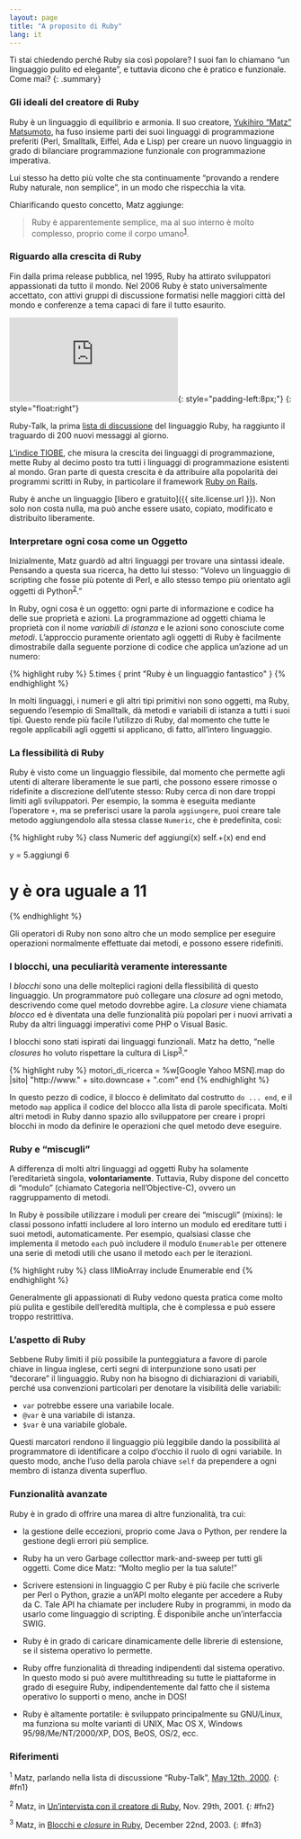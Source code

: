 ```yaml
---
layout: page
title: "A proposito di Ruby"
lang: it
---
```


Ti stai chiedendo perché Ruby sia così popolare? I suoi fan lo chiamano
“un linguaggio pulito ed elegante”, e tuttavia dicono che è pratico e
funzionale. Come mai?
{: .summary}

### Gli ideali del creatore di Ruby

Ruby è un linguaggio di equilibrio e armonia. Il suo creatore, [Yukihiro
“Matz” Matsumoto][matz], ha fuso insieme parti dei suoi linguaggi di
programmazione preferiti (Perl, Smalltalk, Eiffel, Ada e Lisp) per
creare un nuovo linguaggio in grado di bilanciare programmazione
funzionale con programmazione imperativa.

Lui stesso ha detto più volte che sta continuamente “provando a rendere
Ruby naturale, non semplice”, in un modo che rispecchia la vita.

Chiarificando questo concetto, Matz aggiunge:

> Ruby è apparentemente semplice, ma al suo interno è molto complesso,
> proprio come il corpo umano<sup>[1](#fn1)</sup>.

### Riguardo alla crescita di Ruby

Fin dalla prima release pubblica, nel 1995, Ruby ha attirato sviluppatori
appassionati da tutto il mondo. Nel 2006 Ruby è stato universalmente
accettato, con attivi gruppi di discussione formatisi nelle maggiori città
del mondo e conferenze a tema capaci di fare il tutto esaurito.

![Grafico per cortesia di
Gmane.](http://gmane.org/plot-rate.php?group=gmane.comp.lang.ruby.general&amp;width=320&amp;height=160&amp;title=Ruby-Talk+Activity
"Grafico per cortesia di Gmane."){: style="padding-left:8px;"}
{: style="float:right"}

Ruby-Talk, la prima [lista di discussione](/it/community/mailing-lists/)
del linguaggio Ruby, ha raggiunto il traguardo di 200 nuovi messaggi
al giorno.

[L’indice TIOBE][tiobe], che misura la crescita dei linguaggi di programmazione,
mette Ruby al decimo posto tra tutti i linguaggi di programmazione
esistenti al mondo. Gran parte di questa crescita è da attribuire alla
popolarità dei programmi scritti in Ruby, in particolare il framework
[Ruby on Rails][ror].

Ruby è anche un linguaggio [libero e gratuito]({{ site.license.url }}). Non
solo non costa nulla, ma può anche essere usato, copiato, modificato e
distribuito liberamente.

### Interpretare ogni cosa come un Oggetto

Inizialmente, Matz guardò ad altri linguaggi per trovare una sintassi
ideale. Pensando a questa sua ricerca, ha detto lui stesso: “Volevo un
linguaggio di scripting che fosse più potente di Perl, e allo stesso
tempo più orientato agli oggetti di Python<sup>[2](#fn2)</sup>.”

In Ruby, ogni cosa è un oggetto: ogni parte di informazione e codice ha
delle sue proprietà e azioni. La programmazione ad oggetti chiama le
proprietà con il nome *variabili di istanza* e le azioni sono conosciute
come *metodi*. L’approccio puramente orientato agli oggetti di Ruby è
facilmente dimostrabile dalla seguente porzione di codice che applica
un’azione ad un numero:

{% highlight ruby %}
5.times { print "Ruby è un linguaggio fantastico" }
{% endhighlight %}

In molti linguaggi, i numeri e gli altri tipi primitivi non sono
oggetti, ma Ruby, seguendo l’esempio di Smalltalk, dà metodi e variabili
di istanza a tutti i suoi tipi. Questo rende più facile l’utilizzo di
Ruby, dal momento che tutte le regole applicabili agli oggetti si
applicano, di fatto, all’intero linguaggio.

### La flessibilità di Ruby

Ruby è visto come un linguaggio flessibile, dal momento che permette
agli utenti di alterare liberamente le sue parti, che possono essere
rimosse o ridefinite a discrezione dell’utente stesso: Ruby cerca di non
dare troppi limiti agli sviluppatori. Per esempio, la somma è eseguita
mediante l’operatore `+`, ma se preferisci usare la parola `aggiungere`,
puoi creare tale metodo aggiungendolo alla stessa classe `Numeric`, che
è predefinita, così:

{% highlight ruby %}
class Numeric
  def aggiungi(x)
    self.+(x)
  end
end

y = 5.aggiungi 6
# y è ora uguale a 11
{% endhighlight %}

Gli operatori di Ruby non sono altro che un modo semplice per eseguire
operazioni normalmente effettuate dai metodi, e possono essere
ridefiniti.

### I blocchi, una peculiarità veramente interessante

I *blocchi* sono una delle molteplici ragioni della flessibilità di
questo linguaggio. Un programmatore può collegare una *closure* ad ogni metodo,
descrivendo come quel metodo dovrebbe agire. La *closure* viene chiamata
*blocco* ed è diventata una delle funzionalità più popolari per i nuovi
arrivati a Ruby da altri linguaggi imperativi come PHP o Visual Basic.

I blocchi sono stati ispirati dai linguaggi funzionali. Matz ha detto,
“nelle *closures* ho voluto rispettare la cultura di Lisp<sup>[3](#fn3)</sup>.”

{% highlight ruby %}
motori_di_ricerca =
  %w[Google Yahoo MSN].map do |sito|
    "http://www." + sito.downcase + ".com"
  end
{% endhighlight %}

In questo pezzo di codice, il blocco è delimitato dal costrutto `do ...
end`, e il metodo `map` applica il codice del blocco alla lista di
parole specificata. Molti altri metodi in Ruby danno spazio allo
sviluppatore per creare i propri blocchi in modo da definire le
operazioni che quel metodo deve eseguire.

### Ruby e “miscugli”

A differenza di molti altri linguaggi ad oggetti Ruby ha
solamente l’ereditarietà singola, **volontariamente**. Tuttavia, Ruby
dispone del concetto di “modulo” (chiamato Categoria nell’Objective-C),
ovvero un raggruppamento di metodi.

In Ruby è possibile utilizzare i moduli per creare dei “miscugli”
(mixins): le classi possono infatti includere al loro interno un modulo
ed ereditare tutti i suoi metodi, automaticamente. Per esempio,
qualsiasi classe che implementa il metodo `each` può includere il modulo
`Enumerable` per ottenere una serie di metodi utili che usano il metodo
`each` per le iterazioni.

{% highlight ruby %}
class IlMioArray
  include Enumerable
end
{% endhighlight %}

Generalmente gli appassionati di Ruby vedono questa pratica come molto
più pulita e gestibile dell’eredità multipla, che è complessa e può
essere troppo restrittiva.

### L’aspetto di Ruby

Sebbene Ruby limiti il più possibile la punteggiatura a favore di parole
chiave in lingua inglese, certi segni di interpunzione sono usati per
“decorare” il linguaggio. Ruby non ha bisogno di dichiarazioni di
variabili, perché usa convenzioni particolari per denotare la visibilità
delle variabili:

* `var` potrebbe essere una variabile locale.
* `@var` è una variabile di istanza.
* `$var` è una variabile globale.

Questi marcatori rendono il linguaggio più leggibile dando la
possibilità al programmatore di identificare a colpo d’occhio il ruolo
di ogni variabile. In questo modo, anche l’uso della parola chiave
`self` da prependere a ogni membro di istanza diventa superfluo.

### Funzionalità avanzate

Ruby è in grado di offrire una marea di altre funzionalità, tra cui:

* la gestione delle eccezioni, proprio come Java o Python, per rendere
  la gestione degli errori più semplice.

* Ruby ha un vero Garbage collecttor mark-and-sweep per tutti gli oggetti.
  Come dice Matz: “Molto meglio per la tua salute!”

* Scrivere estensioni in linguaggio C per Ruby è più facile che
  scriverle per Perl o Python, grazie a un’API molto elegante per
  accedere a Ruby da C. Tale API ha chiamate per includere Ruby in
  programmi, in modo da usarlo come linguaggio di scripting. È
  disponibile anche un’interfaccia SWIG.

* Ruby è in grado di caricare dinamicamente delle librerie di estensione,
  se il sistema operativo lo permette.

* Ruby offre funzionalità di threading indipendenti dal sistema
  operativo. In questo modo si può avere multithreading su tutte le
  piattaforme in grado di eseguire Ruby, indipendentemente dal fatto che
  il sistema operativo lo supporti o meno, anche in DOS!

* Ruby è altamente portatile: è sviluppato principalmente su GNU/Linux,
  ma funziona su molte varianti di UNIX, Mac OS X, Windows
  95/98/Me/NT/2000/XP, DOS, BeOS, OS/2, ecc.

### Riferimenti

<sup>1</sup> Matz, parlando nella lista di discussione “Ruby-Talk”, [May
12th, 2000][blade].
{: #fn1}

<sup>2</sup> Matz, in [Un’intervista con il creatore di Ruby][linuxdevcenter], Nov.
29th, 2001.
{: #fn2}

<sup>3</sup> Matz, in [Blocchi e *closure* in Ruby][artima], December 22nd,
2003.
{: #fn3}



[matz]: http://www.rubyist.net/~matz/
[blade]: http://blade.nagaokaut.ac.jp/cgi-bin/scat.rb/ruby/ruby-talk/2773
[ror]: http://rubyonrails.org/
[linuxdevcenter]: http://www.linuxdevcenter.com/pub/a/linux/2001/11/29/ruby.html
[artima]: http://www.artima.com/intv/closures2.html
[tiobe]: http://www.tiobe.com/index.php/content/paperinfo/tpci/index.html

